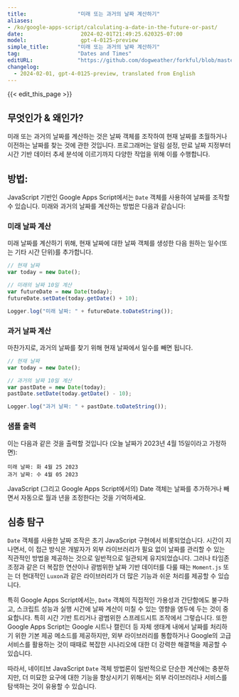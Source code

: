 ```yaml
---
title:                "미래 또는 과거의 날짜 계산하기"
aliases:
- /ko/google-apps-script/calculating-a-date-in-the-future-or-past/
date:                  2024-02-01T21:49:25.620325-07:00
model:                 gpt-4-0125-preview
simple_title:         "미래 또는 과거의 날짜 계산하기"
tag:                  "Dates and Times"
editURL:              "https://github.com/dogweather/forkful/blob/master/content/ko/google-apps-script/calculating-a-date-in-the-future-or-past.md"
changelog:
  - 2024-02-01, gpt-4-0125-preview, translated from English
---
```


{{< edit_this_page >}}

## 무엇인가 & 왜인가?

미래 또는 과거의 날짜를 계산하는 것은 날짜 객체를 조작하여 현재 날짜를 초월하거나 이전하는 날짜를 찾는 것에 관한 것입니다. 프로그래머는 알림 설정, 만료 날짜 지정부터 시간 기반 데이터 추세 분석에 이르기까지 다양한 작업을 위해 이를 수행합니다.

## 방법:

JavaScript 기반인 Google Apps Script에서는 `Date` 객체를 사용하여 날짜를 조작할 수 있습니다. 미래와 과거의 날짜를 계산하는 방법은 다음과 같습니다:

### 미래 날짜 계산

미래 날짜를 계산하기 위해, 현재 날짜에 대한 날짜 객체를 생성한 다음 원하는 일수(또는 기타 시간 단위)를 추가합니다.

```javascript
// 현재 날짜
var today = new Date();

// 미래의 날짜 10일 계산
var futureDate = new Date(today);
futureDate.setDate(today.getDate() + 10);

Logger.log("미래 날짜: " + futureDate.toDateString());
```

### 과거 날짜 계산

마찬가지로, 과거의 날짜를 찾기 위해 현재 날짜에서 일수를 빼면 됩니다.

```javascript
// 현재 날짜
var today = new Date();

// 과거의 날짜 10일 계산
var pastDate = new Date(today);
pastDate.setDate(today.getDate() - 10);

Logger.log("과거 날짜: " + pastDate.toDateString());
```

### 샘플 출력

이는 다음과 같은 것을 출력할 것입니다 (오늘 날짜가 2023년 4월 15일이라고 가정하면):

```
미래 날짜: 화 4월 25 2023
과거 날짜: 수 4월 05 2023
```

JavaScript (그리고 Google Apps Script에서의) Date 객체는 날짜를 추가하거나 빼면서 자동으로 월과 년을 조정한다는 것을 기억하세요.

## 심층 탐구

`Date` 객체를 사용한 날짜 조작은 초기 JavaScript 구현에서 비롯되었습니다. 시간이 지나면서, 이 접근 방식은 개발자가 외부 라이브러리가 필요 없이 날짜를 관리할 수 있는 직관적인 방법을 제공하는 것으로 일반적으로 일관되게 유지되었습니다. 그러나 타임존 조정과 같은 더 복잡한 연산이나 광범위한 날짜 기반 데이터를 다룰 때는 `Moment.js` 또는 더 현대적인 `Luxon`과 같은 라이브러리가 더 많은 기능과 쉬운 처리를 제공할 수 있습니다.

특히 Google Apps Script에서는, `Date` 객체의 직접적인 가용성과 간단함에도 불구하고, 스크립트 성능과 실행 시간에 날짜 계산이 미칠 수 있는 영향을 염두에 두는 것이 중요합니다. 특히 시간 기반 트리거나 광범위한 스프레드시트 조작에서 그렇습니다. 또한 Google Apps Script는 Google 시트나 캘린더 등 자체 생태계 내에서 날짜를 처리하기 위한 기본 제공 메소드를 제공하지만, 외부 라이브러리를 통합하거나 Google의 고급 서비스를 활용하는 것이 때때로 복잡한 시나리오에 대한 더 강력한 해결책을 제공할 수 있습니다.

따라서, 네이티브 JavaScript `Date` 객체 방법론이 일반적으로 단순한 계산에는 충분하지만, 더 미묘한 요구에 대한 기능을 향상시키기 위해서는 외부 라이브러리나 서비스를 탐색하는 것이 유용할 수 있습니다.
